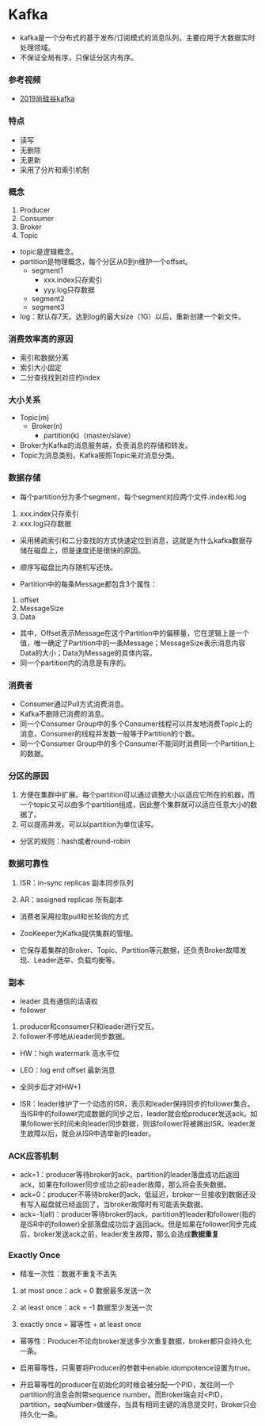 # Kafka
- kafka是一个分布式的基于发布/订阅模式的消息队列，主要应用于大数据实时处理领域。
- 不保证全局有序，只保证分区内有序。
### 参考视频
- [2019尚硅谷kafka](https://www.bilibili.com/video/BV1a4411B7V9?p=11&vd_source=e9f1ced96b267a4bc02ec41ca31d850a)
### 特点
- 读写
- 无删除
- 无更新
- 采用了分片和索引机制
### 概念
1. Producer
2. Consumer
3. Broker
4. Topic
- topic是逻辑概念。
- partition是物理概念，每个分区从0到n维护一个offset。
  - segment1
    - xxx.index只存索引
    - yyy.log只存数据
  - segment2
  - segment3
- log：默认存7天。达到log的最大size（1G）以后，重新创建一个新文件。
### 消费效率高的原因
- 索引和数据分离
- 索引大小固定
- 二分查找找到对应的index
### 大小关系
- Topic(m)
  - Broker(n)
    - partition(k)（master/slave）
- Broker为Kafka的消息服务端，负责消息的存储和转发。
- Topic为消息类别，Kafka按照Topic来对消息分类。


### 数据存储

- 每个partition分为多个segment，每个segment对应两个文件.index和.log

1. xxx.index只存索引
2. xxx.log只存数据

- 采用稀疏索引和二分查找的方式快速定位到消息，这就是为什么kafka数据存储在磁盘上，但是速度还是很快的原因。
- 顺序写磁盘比内存随机写还快。

- Partition中的每条Message都包含3个属性：
1. offset
2. MessageSize
3. Data
- 其中，Offset表示Message在这个Partition中的偏移量，它在逻辑上是一个值，唯一确定了Partition中的一条Message；MessageSize表示消息内容Data的大小；Data为Message的具体内容。
- 同一个partition内的消息是有序的。

### 消费者
- Consumer通过Pull方式消费消息。
- Kafka不删除已消费的消息。
- 同一个Consumer Group中的多个Consumer线程可以并发地消费Topic上的消息，Consumer的线程并发数一般等于Partition的个数。
- 同一个Consumer Group中的多个Consumer不能同时消费同一个Partition上的数据。

### 分区的原因

1. 方便在集群中扩展。每个partition可以通过调整大小以适应它所在的机器，而一个topic又可以由多个partition组成，因此整个集群就可以适应任意大小的数据了。
2. 可以提高并发。可以以partition为单位读写。
- 分区的规则：hash或者round-robin
### 数据可靠性
1. ISR：in-sync replicas 副本同步队列

2. AR：assigned replicas 所有副本

- 消费者采用拉取pull和长轮询的方式

- ZooKeeper为Kafka提供集群的管理。
- 它保存着集群的Broker、Topic、Partition等元数据，还负责Broker故障发现、Leader选举、负载均衡等。
### 副本

- leader 具有通信的话语权
- follower

1. producer和consumer只和leader进行交互。
2. follower不停地从leader同步数据。

- HW：high watermark 高水平位

- LEO：log end offset 最新消息

- 全同步后才对HW+1

- ISR：leader维护了一个动态的ISR，表示和leader保持同步的follower集合。当ISR中的follower完成数据的同步之后，leader就会给producer发送ack。如果follower长时间未向leader同步数据，则该follower将被踢出ISR。leader发生故障以后，就会从ISR中选举新的leader。

### ACK应答机制

- ack=1：producer等待broker的ack，partition的leader落盘成功后返回ack，如果在follower同步成功之前leader故障，那么将会丢失数据。
- ack=0：producer不等待broker的ack，低延迟，broker一旦接收到数据还没有写入磁盘就已经返回了，当broker故障时有可能丢失数据。
- ack=-1(all)：producer等待broker的ack，partition的leader和follower(指的是ISR中的follower)全部落盘成功后才返回ack。但是如果在follower同步完成后，broker发送ack之前，leader发生故障，那么会造成**数据重复**

### Exactly Once

- 精准一次性：数据不重复不丢失

1. at most once：ack = 0 数据最多发送一次

2. at least once：ack = -1 数据至少发送一次

3. exactly once = 幂等性 + at least once

- 幂等性：Producer不论向broker发送多少次重复数据，broker都只会持久化一条。

- 启用幂等性，只需要将Producer的参数中enable.idompotence设置为true。

- 开启幂等性的producer在初始化的时候会被分配一个PID，发往同一个partition的消息会附带sequence number。而Broker端会对<PID，partition，seqNumber>做缓存，当具有相同主键的消息提交时，Broker只会持久化一条。




